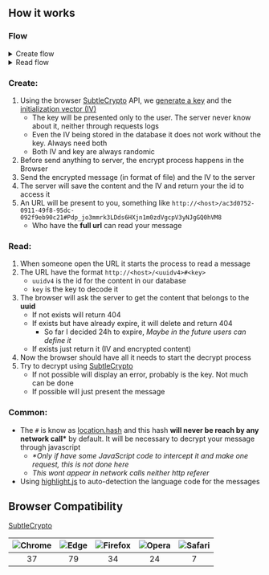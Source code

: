 ## How it works

### Flow

<details>
  <summary>Create flow</summary>

![create-flow](https://user-images.githubusercontent.com/15933/182303130-05e8fecb-48a4-495e-acf0-231ab8855dcf.svg)

</details>

<details>
  <summary>Read flow</summary>

![read-flow](https://user-images.githubusercontent.com/15933/182309002-efe0d721-3399-4625-b915-379e94193f80.svg)

</details>

### Create:

1. Using the browser [SubtleCrypto](https://developer.mozilla.org/en-US/docs/Web/API/SubtleCrypto) API, we [generate a key](https://developer.mozilla.org/en-US/docs/Web/API/SubtleCrypto/generateKey) and the [initialization vector (IV)](https://en.wikipedia.org/wiki/Initialization_vector)
   - The key will be presented only to the user. The server never know about it, neither through requests logs
   - Even the IV being stored in the database it does not work without the key. Always need both
   - Both IV and key are always randomic
1. Before send anything to server, the encrypt process happens in the Browser
1. Send the encrypted message (in format of file) and the IV to the server
1. The server will save the content and the IV and return your the id to access it
1. An URL will be present to you, something like `http://<host>/ac3d0752-0911-49f8-95dc-092f9eb90c21#Pdp_jo3mmrk3LDds6HXjn1m0zdVgcpV3yNJgGQ0hVM8`
    - Who have the **full url** can read your message

### Read:

1. When someone open the URL it starts the process to read a message
1. The URL have the format `http://<host>/<uuidv4>#<key>`
   - `uuidv4` is the id for the content in our database
   - `key` is the key to decode it
1. The browser will ask the server to get the content that belongs to the **uuid**
   - If not exists will return 404
   - If exists but have already expire, it will delete and return 404
     - So far I decided 24h to expire, _Maybe in the future users can define it_
   - If exists just return it (IV and encrypted content)
1. Now the browser should have all it needs to start the decrypt process
1. Try to decrypt using [SubtleCrypto](https://developer.mozilla.org/en-US/docs/Web/API/SubtleCrypto/decrypt)
   - If not possible will display an error, probably is the key. Not much can be done
   - If possible will just present the message

### Common:

- The `#` is know as [location.hash](https://developer.mozilla.org/en-US/docs/Web/API/Location/hash) and this hash **will never be reach by any network call\*** by default. It will be necessary to decrypt your message through javascript
  - _\*Only if have some JavaScript code to intercept it and make one request, this is not done here_
  - _This wont appear in network calls neither http referer_
- Using [highlight.js](https://github.com/highlightjs/highlight.js) to auto-detection the language code for the messages

## Browser Compatibility

[SubtleCrypto](https://caniuse.com/mdn-api_subtlecrypto)

| ![Chrome][chrome] | ![Edge][edge] | ![Firefox][firefox] | ![Opera][opera] | ![Safari][safari] |
| :---------------: | :-----------: | :-----------------: | :-------------: | :---------------: |
|        37         |      79       |         34          |       24        |         7         |

[chrome]: https://raw.githubusercontent.com/alrra/browser-logos/master/src/chrome/chrome_48x48.png
[firefox]: https://raw.githubusercontent.com/alrra/browser-logos/master/src/firefox/firefox_48x48.png
[edge]: https://raw.githubusercontent.com/alrra/browser-logos/master/src/edge/edge_48x48.png
[opera]: https://raw.githubusercontent.com/alrra/browser-logos/master/src/opera/opera_48x48.png
[safari]: https://raw.githubusercontent.com/alrra/browser-logos/master/src/safari/safari_48x48.png
